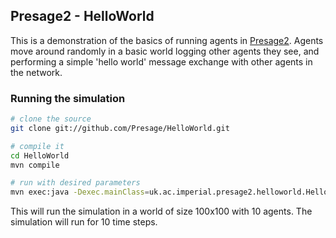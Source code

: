 ## Presage2 - HelloWorld

This is a demonstration of the basics of running agents in [Presage2]. Agents move around randomly in a basic world logging other agents they see, and performing a simple 'hello world' message exchange with other agents in the network.

### Running the simulation

```sh
# clone the source
git clone git://github.com/Presage/HelloWorld.git

# compile it
cd HelloWorld
mvn compile

# run with desired parameters
mvn exec:java -Dexec.mainClass=uk.ac.imperial.presage2.helloworld.HelloWorldSimulation -Dexec.args="uk.ac.imperial.presage2.helloworld.HelloWorldSimulation xSize=100 ySize=100 agentCount=10 finishTime=10"
```

This will run the simulation in a world of size 100x100 with 10 agents. The simulation will run for 10 time steps.


  [Presage2]: http://github.com/Presage/Presage2
